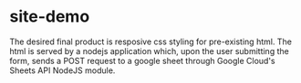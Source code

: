 # site-demo
The desired final product is resposive css styling for pre-existing html. The html is served by a nodejs application which, upon the user submitting the form, sends a POST request to a google sheet through Google Cloud's Sheets API NodeJS module. 
